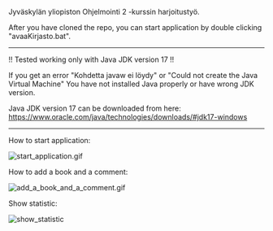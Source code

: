 Jyväskylän yliopiston Ohjelmointi 2 -kurssin harjoitustyö.

After you have cloned the repo, you can start application by double clicking "avaaKirjasto.bat".

---------------------------------------------------------------------------------------------------------------

!! Tested working only with Java JDK version 17 !! 

If you get an error "Kohdetta javaw ei löydy" or "Could not create the Java Virtual Machine"
You have not installed Java properly or have wrong JDK version.

Java JDK version 17 can be downloaded from here:
https://www.oracle.com/java/technologies/downloads/#jdk17-windows

---------------------------------------------------------------------------------------------------------------

How to start application:

![start_application.gif](https://media.giphy.com/media/pLtYySJkn1Gkg9y3ZJ/giphy.gif)

How to add a book and a comment:

![add_a_book_and_a_comment.gif](https://media.giphy.com/media/vBzwILkea6gJaO9Z5U/giphy.gif)

Show statistic:

![show_statistic](https://media.giphy.com/media/V2pt27A8JHE1LK9SUJ/giphy.gif)

